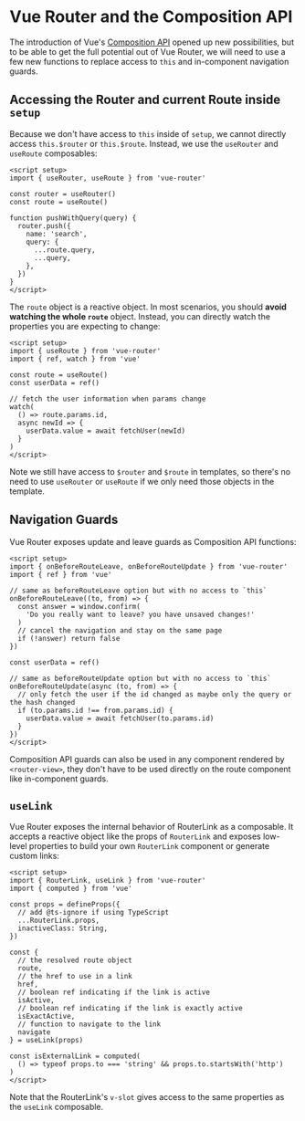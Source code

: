 # Vue Router and the Composition API

<VueSchoolLink
  href="https://vueschool.io/lessons/router-and-the-composition-api"
  title="Learn how to use Vue Router with the Composition API"
/>

The introduction of Vue's [Composition API](https://vuejs.org/guide/extras/composition-api-faq.html) opened up new possibilities, but to be able to get the full potential out of Vue Router, we will need to use a few new functions to replace access to `this` and in-component navigation guards.

## Accessing the Router and current Route inside `setup`

Because we don't have access to `this` inside of `setup`, we cannot directly access `this.$router` or `this.$route`. Instead, we use the `useRouter` and `useRoute` composables:

```vue
<script setup>
import { useRouter, useRoute } from 'vue-router'

const router = useRouter()
const route = useRoute()

function pushWithQuery(query) {
  router.push({
    name: 'search',
    query: {
      ...route.query,
      ...query,
    },
  })
}
</script>
```

The `route` object is a reactive object. In most scenarios, you should **avoid watching the whole `route`** object. Instead, you can directly watch the properties you are expecting to change:

<RuleKitLink />

```vue
<script setup>
import { useRoute } from 'vue-router'
import { ref, watch } from 'vue'

const route = useRoute()
const userData = ref()

// fetch the user information when params change
watch(
  () => route.params.id,
  async newId => {
    userData.value = await fetchUser(newId)
  }
)
</script>
```

Note we still have access to `$router` and `$route` in templates, so there's no need to use `useRouter` or `useRoute` if we only need those objects in the template.

## Navigation Guards

Vue Router exposes update and leave guards as Composition API functions:

```vue
<script setup>
import { onBeforeRouteLeave, onBeforeRouteUpdate } from 'vue-router'
import { ref } from 'vue'

// same as beforeRouteLeave option but with no access to `this`
onBeforeRouteLeave((to, from) => {
  const answer = window.confirm(
    'Do you really want to leave? you have unsaved changes!'
  )
  // cancel the navigation and stay on the same page
  if (!answer) return false
})

const userData = ref()

// same as beforeRouteUpdate option but with no access to `this`
onBeforeRouteUpdate(async (to, from) => {
  // only fetch the user if the id changed as maybe only the query or the hash changed
  if (to.params.id !== from.params.id) {
    userData.value = await fetchUser(to.params.id)
  }
})
</script>
```

Composition API guards can also be used in any component rendered by `<router-view>`, they don't have to be used directly on the route component like in-component guards.

## `useLink`

Vue Router exposes the internal behavior of RouterLink as a composable. It accepts a reactive object like the props of `RouterLink` and exposes low-level properties to build your own `RouterLink` component or generate custom links:

```vue
<script setup>
import { RouterLink, useLink } from 'vue-router'
import { computed } from 'vue'

const props = defineProps({
  // add @ts-ignore if using TypeScript
  ...RouterLink.props,
  inactiveClass: String,
})

const {
  // the resolved route object
  route,
  // the href to use in a link
  href,
  // boolean ref indicating if the link is active
  isActive,
  // boolean ref indicating if the link is exactly active
  isExactActive,
  // function to navigate to the link
  navigate
} = useLink(props)

const isExternalLink = computed(
  () => typeof props.to === 'string' && props.to.startsWith('http')
)
</script>
```

Note that the RouterLink's `v-slot` gives access to the same properties as the `useLink` composable.
